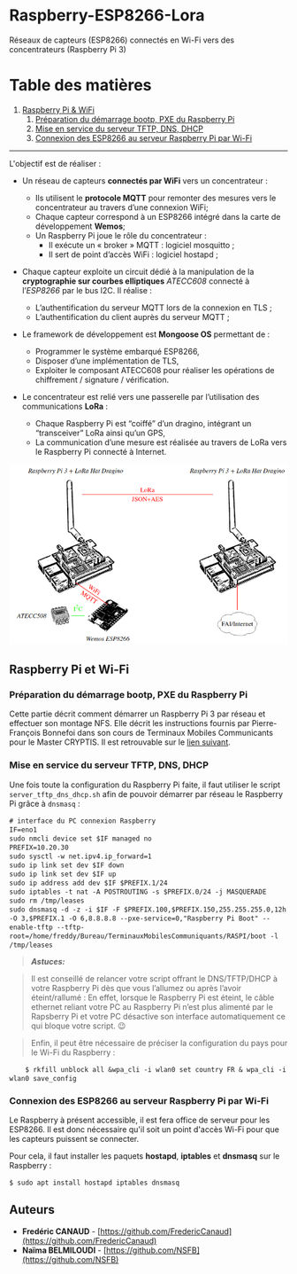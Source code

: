 # Raspberry-ESP8266-Lora
Réseaux de capteurs (ESP8266) connectés en Wi-Fi vers des concentrateurs (Raspberry Pi 3)

# Table des matières

1. [Raspberry Pi & WiFi](#raspberry_et_wifi)  
	1. [Préparation du démarrage bootp, PXE du Raspberry Pi](#prearation)  
	2. [Mise en service du serveur TFTP, DNS, DHCP](#serveurTFTPDNSDHCP)
	3. [Connexion des ESP8266 au serveur Raspberry Pi par Wi-Fi](#connexionESPServeur)
<hr/>

L'objectif est de réaliser :

- Un réseau de capteurs **connectés par WiFi** vers un concentrateur :
	- Ils utilisent le **protocole MQTT** pour remonter des mesures vers le concentrateur au travers d’une connexion WiFi;
	- Chaque capteur correspond à un ESP8266 intégré dans la carte de développement **Wemos**;
	- Un Raspberry Pi joue le rôle du concentrateur :
		- Il exécute un « broker » MQTT : logiciel mosquitto ;
		- Il sert de point d’accès WiFi : logiciel hostapd ;

- Chaque capteur exploite un circuit dédié à la manipulation de la **cryptographie sur courbes elliptiques** *ATECC608* connecté à l’*ESP8266* par le bus I2C. Il réalise :
	- L’authentification du serveur MQTT lors de la connexion en TLS ;
	- L’authentification du client auprès du serveur MQTT ;

- Le framework de développement est **Mongoose OS** permettant de :
	- Programmer le système embarqué ESP8266,
	- Disposer d’une implémentation de TLS,
	- Exploiter le composant ATECC608 pour réaliser les opérations de chiffrement / signature / vérification.

- Le concentrateur est relié vers une passerelle par l’utilisation des communications **LoRa** :
	- Chaque Raspberry Pi est “coiffé” d’un dragino, intégrant un “transceiver” LoRa ainsi qu’un GPS,
	- La communication d’une mesure est réalisée au travers de LoRa vers le Raspberry Pi connecté à Internet.

![alt text](config.png)

<h2 id="raspberry_et_wifi"> Raspberry Pi et Wi-Fi</h2>

<h3 id="preparation"> Préparation du démarrage bootp, PXE du Raspberry Pi</h3>

Cette partie décrit comment démarrer un Raspberry Pi 3 par réseau et effectuer son montage NFS. Elle décrit les instructions fournis par Pierre-François Bonnefoi dans son cours de Terminaux Mobiles Communicants pour le Master CRYPTIS. Il est retrouvable sur le [ lien suivant]().

<h3 id="serveurTFTPDNSDHCP"> Mise en service du serveur TFTP, DNS, DHCP</h3>

Une fois toute la configuration du Raspberry Pi faite, il faut utiliser le script ```server_tftp_dns_dhcp.sh``` afin de pouvoir démarrer par réseau le Raspberry Pi grâce à ```dnsmasq``` :

```
# interface du PC connexion Raspberry
IF=eno1
sudo nmcli device set $IF managed no
PREFIX=10.20.30
sudo sysctl -w net.ipv4.ip_forward=1
sudo ip link set dev $IF down
sudo ip link set dev $IF up
sudo ip address add dev $IF $PREFIX.1/24
sudo iptables -t nat -A POSTROUTING -s $PREFIX.0/24 -j MASQUERADE
sudo rm /tmp/leases
sudo dnsmasq -d -z -i $IF -F $PREFIX.100,$PREFIX.150,255.255.255.0,12h -O 3,$PREFIX.1 -O 6,8.8.8.8 --pxe-service=0,"Raspberry Pi Boot" --enable-tftp --tftp-root=/home/freddy/Bureau/TerminauxMobilesCommuniquants/RASPI/boot -l /tmp/leases
```
>**_Astuces:_**  

>Il est conseillé de relancer votre script offrant le DNS/TFTP/DHCP à votre Raspberry Pi dès que vous l’allumez ou après l’avoir éteint/rallumé : En effet, lorsque le Raspberry Pi est éteint, le câble ethernet reliant votre PC au Raspberry Pi n’est plus alimenté par le Rapsberry Pi et votre PC désactive son interface automatiquement ce qui bloque votre script. 😉️

>Enfin, il peut être nécessaire de préciser la configuration du pays pour le Wi-Fi du Raspberry :
```
	$ rkfill unblock all &wpa_cli -i wlan0 set country FR & wpa_cli -i wlan0 save_config
```

<h3 id="connexionESPServeur"> Connexion des ESP8266 au serveur Raspberry Pi par Wi-Fi</h3>

Le Raspberry à présent accessible, il est fera office de serveur pour les ESP8266. Il est donc nécessaire qu'il soit un point d'accès Wi-Fi pour que les capteurs puissent se connecter.

Pour cela, il faut installer les paquets **hostapd**, **iptables** et **dnsmasq** sur le Raspberry :
```
$ sudo apt install hostapd iptables dnsmasq
```

## Auteurs

- **Fredéric CANAUD**  - [https://github.com/FredericCanaud](https://github.com/FredericCanaud)
- **Naïma BELMILOUDI** - [https://github.com/NSFB](https://github.com/NSFB)

<!--<script> window.scroll(0,20000000) </script> --> 
